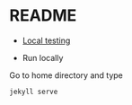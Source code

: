 # README

- [Local testing](https://kbroman.org/simple_site/pages/local_test.html)

- Run locally

Go to home directory and type 

```
jekyll serve
```


